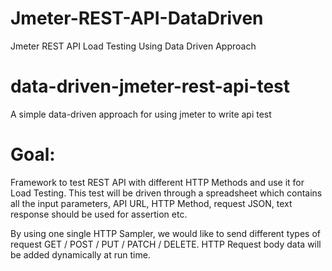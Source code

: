 # Jmeter-REST-API-DataDriven
Jmeter REST API Load Testing Using Data Driven Approach

# data-driven-jmeter-rest-api-test
A simple data-driven approach for using jmeter to write api test

# Goal:

Framework to test REST API with different HTTP Methods and use it for Load Testing. This test will be driven through a spreadsheet which contains all the input parameters, API URL, HTTP Method, request JSON, text response should be used for assertion etc.

By using one single HTTP Sampler, we would like to send different types of request GET / POST / PUT / PATCH / DELETE. 
HTTP Request body data will be added dynamically at run time.
